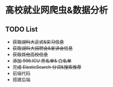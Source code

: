 # 高校就业网爬虫&数据分析

## TODO List
- ~~获取湖科大正式&实习信息~~
- ~~获取湖科大招聘会&宣讲会信息~~
- ~~获取其他高校信息~~
- ~~添加 996.ICU 黑名单& 白名单~~
- ~~完成 ElasticSearch 分词&搜索推荐~~
- 前端代码
- 搭建后端
